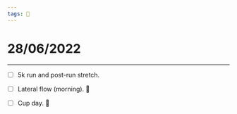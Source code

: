 ```yaml
---
tags: 📆
---
```


# 28/06/2022
---

- [ ] 5k run and post-run stretch.
- [ ] Lateral flow (morning). 🧪
- [ ] Cup day. 🥤

